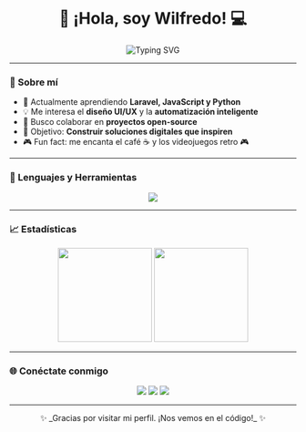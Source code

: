 <h1 align="center">👋 ¡Hola, soy Wilfredo! 💻</h1>

<p align="center">
  <img src="https://readme-typing-svg.demolab.com?font=Fira+Code&size=22&pause=1000&color=00F5D4&center=true&vCenter=true&width=440&lines=Desarrollador+Full+Stack;Apasionado+por+la+IA+🤖;Amante+del+diseño+y+la+tecnología" alt="Typing SVG" />
</p>

---

### 🚀 Sobre mí  
- 🌱 Actualmente aprendiendo **Laravel, JavaScript y Python**  
- 💡 Me interesa el **diseño UI/UX** y la **automatización inteligente**  
- 🤝 Busco colaborar en **proyectos open-source**  
- 🎯 Objetivo: **Construir soluciones digitales que inspiren**  
- 🎮 Fun fact: me encanta el café ☕ y los videojuegos retro 🎮  

---

### 🧠 Lenguajes y Herramientas  
<p align="center">
  <img src="https://skillicons.dev/icons?i=html,css,js,php,laravel,python,mysql,git,github,vscode,figma" />
</p>

---

### 📈 Estadísticas  
<p align="center">
  <img src="https://github-readme-stats.vercel.app/api?username=wilfredoalced-ux&show_icons=true&theme=radical" height="165"/>
  <img src="https://github-readme-stats.vercel.app/api/top-langs/?username=wilfredoalced-ux&layout=compact&theme=radical" height="165"/>
</p>

---

### 🌐 Conéctate conmigo  
<p align="center">
  <a href="https://www.linkedin.com/" target="_blank"><img src="https://img.shields.io/badge/LinkedIn-0077B5?logo=linkedin&logoColor=white" /></a>
  <a href="mailto:wilfredoalced@gmail.com"><img src="https://img.shields.io/badge/Gmail-D14836?logo=gmail&logoColor=white" /></a>
  <a href="https://github.com/wilfredoalced-ux"><img src="https://img.shields.io/badge/GitHub-000?logo=github&logoColor=white" /></a>
</p>

---

<p align="center">✨ _Gracias por visitar mi perfil. ¡Nos vemos en el código!_ ✨</p>
